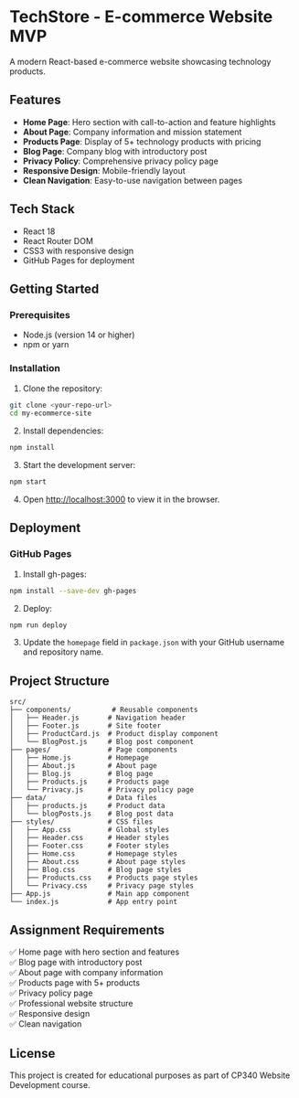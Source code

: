 # TechStore - E-commerce Website MVP

A modern React-based e-commerce website showcasing technology products.

## Features

- **Home Page**: Hero section with call-to-action and feature highlights
- **About Page**: Company information and mission statement
- **Products Page**: Display of 5+ technology products with pricing
- **Blog Page**: Company blog with introductory post
- **Privacy Policy**: Comprehensive privacy policy page
- **Responsive Design**: Mobile-friendly layout
- **Clean Navigation**: Easy-to-use navigation between pages

## Tech Stack

- React 18
- React Router DOM
- CSS3 with responsive design
- GitHub Pages for deployment

## Getting Started

### Prerequisites

- Node.js (version 14 or higher)
- npm or yarn

### Installation

1. Clone the repository:
```bash
git clone <your-repo-url>
cd my-ecommerce-site
```

2. Install dependencies:
```bash
npm install
```

3. Start the development server:
```bash
npm start
```

4. Open [http://localhost:3000](http://localhost:3000) to view it in the browser.

## Deployment

### GitHub Pages

1. Install gh-pages:
```bash
npm install --save-dev gh-pages
```

2. Deploy:
```bash
npm run deploy
```

3. Update the `homepage` field in `package.json` with your GitHub username and repository name.

## Project Structure

```
src/
├── components/          # Reusable components
│   ├── Header.js       # Navigation header
│   ├── Footer.js       # Site footer
│   ├── ProductCard.js  # Product display component
│   └── BlogPost.js     # Blog post component
├── pages/              # Page components
│   ├── Home.js         # Homepage
│   ├── About.js        # About page
│   ├── Blog.js         # Blog page
│   ├── Products.js     # Products page
│   └── Privacy.js      # Privacy policy page
├── data/               # Data files
│   ├── products.js     # Product data
│   └── blogPosts.js    # Blog post data
├── styles/             # CSS files
│   ├── App.css         # Global styles
│   ├── Header.css      # Header styles
│   ├── Footer.css      # Footer styles
│   ├── Home.css        # Homepage styles
│   ├── About.css       # About page styles
│   ├── Blog.css        # Blog page styles
│   ├── Products.css    # Products page styles
│   └── Privacy.css     # Privacy page styles
├── App.js              # Main app component
└── index.js            # App entry point
```

## Assignment Requirements

✅ Home page with hero section and features  
✅ Blog page with introductory post  
✅ About page with company information  
✅ Products page with 5+ products  
✅ Privacy policy page  
✅ Professional website structure  
✅ Responsive design  
✅ Clean navigation  

## License

This project is created for educational purposes as part of CP340 Website Development course.
